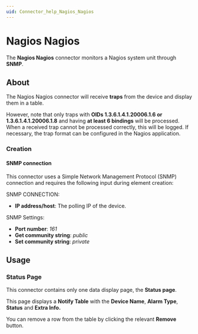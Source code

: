 ```yaml
---
uid: Connector_help_Nagios_Nagios
---
```


# Nagios Nagios

The **Nagios Nagios** connector monitors a Nagios system unit through **SNMP**.

## About

The Nagios Nagios connector will receive **traps** from the device and display them in a table.

However, note that only traps with **OIDs 1.3.6.1.4.1.20006.1.6 or 1.3.6.1.4.1.20006.1.8** and having **at least 6 bindings** will be processed. When a received trap cannot be processed correctly, this will be logged. If necessary, the trap format can be configured in the Nagios application.

### Creation

#### SNMP connection

This connector uses a Simple Network Management Protocol (SNMP) connection and requires the following input during element creation:

SNMP CONNECTION:

- **IP address/host**: The polling IP of the device.

SNMP Settings:

- **Port number**: *161*
- **Get community string**: *public*
- **Set community string**: *private*

## Usage

### Status Page

This connector contains only one data display page, the **Status page**.

This page displays a **Notify Table** with the **Device Name**, **Alarm Type**, **Status** and **Extra Info.**

You can remove a row from the table by clicking the relevant **Remove** button.
